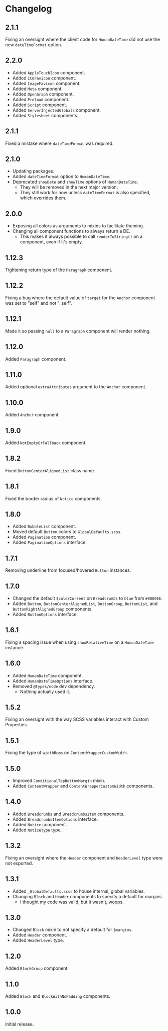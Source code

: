 # Changelog
## 2.1.1
Fixing an oversight where the client code for `HumanDateTime` did not use the new `dateTimeFormat` option.

## 2.2.0

* Added `AppleTouchIcon` component.
* Added `ICOFavicon` component.
* Added `ImageFavicon` component.
* Added `Meta` component.
* Added `OpenGraph` component.
* Added `Preload` component.
* Added `Script` component.
* Added `ServerInjectedGlobals` component.
* Added `Stylesheet` components.

## 2.1.1
Fixed a mistake where `dateTimeFormat` was required.

## 2.1.0

* Updating packages.
* Added `dateTimeFormat` option to `HumanDateTime`.
* Deprecated `showDate` and `showTime` options of `HumanDateTime`.
	* They will be removed in the next major version.
	* They still work for now unless `dateTimeFormat` is also specified, which overrides them.

## 2.0.0

* Exposing all colors as arguments to mixins to facilitate theming.
* Changing all component functions to always return a DE.
	* This makes it always possible to call `renderToString()` on a component, even if it's empty.

## 1.12.3
Tightening return type of the `Paragraph` component.

## 1.12.2
Fixing a bug where the default value of `target` for the `Anchor` component was set to "self" and not "_self".

## 1.12.1
Made it so passing `null` to a `Paragraph` component will render nothing.

## 1.12.0
Added `Paragraph` component.

## 1.11.0
Added optional `extraAttributes` argument to the `Anchor` component.

## 1.10.0
Added `Anchor` component.

## 1.9.0
Added `NotEmptyOrFallback` component.

## 1.8.2
Fixed `ButtonCenterAlignedList` class name.

## 1.8.1
Fixed the border radius of `Notice` components.

## 1.8.0

* Added `BubbleList` component.
* Moved default `Button` colors to `GlobalDefaults.scss`.
* Added `Pagination` component.
* Added `PaginationOptions` interface.

## 1.7.1
Removing underline from focused/hovered `Button` instances.

## 1.7.0

* Changed the default `$colorCurrent` on `Breadcrumbs` to `blue` from `#0000EE`.
* Added `Button`, `ButtonCenterAlignedList`, `ButtonGroup`, `ButtonList`, and `ButtonRightAlignedGroup` components.
* Added `ButtonOptions` interface.

## 1.6.1
Fixing a spacing issue when using `showRelativeTime` on a `HumanDateTime` instance.

## 1.6.0

* Added `HumanDateTime` component.
* Added `HumanDateTimeOptions` interface.
* Removed `@types/node` dev dependency.
	* Nothing actually used it.

## 1.5.2
Fixing an oversight with the way SCSS variables interact with Custom Properties.

## 1.5.1
Fixing the type of `widthRems` on `ContentWrapperCustomWidth`.

## 1.5.0

* Improved `ConditionalTopBottomMargin` mixin.
* Added `ContentWrapper` and `ContentWrapperCustomWidth` components.

## 1.4.0

* Added `Breadcrumbs` and `BreadcrumbsItem` components.
* Added `BreadcrumbsItemOptions` interface.
* Added `Notice` component.
* Added `NoticeType` type.

## 1.3.2
Fixing an oversight where the `Header` component and `HeaderLevel` type were not exported.

## 1.3.1

* Added `_GlobalDefaults.scss` to house internal, global variables.
* Changing `Block` and `Header` components to specify a default for margins.
	* I thought my code was valid, but it wasn't, woops.

## 1.3.0

* Changed `Block` mixin to not specify a default for `$margins`.
* Added `Header` component.
* Added `HeaderLevel` type.

## 1.2.0
Added `BlockGroup` component.

## 1.1.0
Added `Block` and `BlockWithNoPadding` components.

## 1.0.0
Initial release.